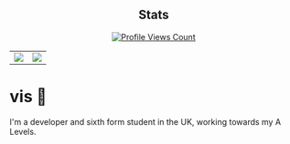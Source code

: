 <h2 align="center">Stats</h2>
<a href="https://github.com/vis2x">
  <p align="center">
    <img src="https://komarev.com/ghpvc/?username=vis2x" alt="Profile Views Count">
  </p>
</a>

<p align="center">
<table>
  <tr>
    <td align="center" style="padding=0;width=50%;">
      <img src="https://github-readme-stats.vercel.app/api/?username=vis2x&title_color=4F8CC9&text_color=9f9f9f&show_icons=true&bg_color=00000000&hide_border=true&icon_color=4F8CC9&hide_title=true&count_private=true" />
    </td>
    <td align="center" style="padding=0;width=50%;">
      <img src="https://github-readme-stats.quantumlytangled.vercel.app/api/top-langs/?username=vis2x&title_color=4F8CC9&text_color=9f9f9f&layout=compact&show_icons=true&bg_color=00000000&hide_border=true&icon_color=00000000&count_private=true" />
    </td>
  </tr>
</table>
</p>


# vis 👋

I'm a developer and sixth form student in the UK, working towards my A Levels.

<!--currently in my final year working towards my A Levels. Next year I'll (hopefully) be studying Computer Science at university.


I have experience in a range of languages including JavaScript, Python. I now work on a range of projects as hobbies for my own enjoyment and learning.

You can find me:
- on [Discord](https://discord.com) as vis#4374
- over email as <needtomake>
- on [GitHub](https://github.com/vis2x) right here










<!--# hi I'm vis 👋

<!--### 🌱 I’m currently learning ...
  Javascript

<!--### 🔭 I’m currently working on ...
  Python

<!--### 📫 How to reach me:
  on Discord as vis#4374
  over email at
  on GitHub right here

<!--
**vis2x/vis2x** is a ✨ _special_ ✨ repository because its `README.md` (this file) appears on your GitHub profile.

<!--Here are some ideas to get you started:

<!--- 🔭 I’m currently working on ...
- 🌱 I’m currently learning ...
- 👯 I’m looking to collaborate on ...
- 🤔 I’m looking for help with ...
- 💬 Ask me about ...

<!--- 😄 Pronouns: ...
- ⚡ Fun fact: ...
-->
